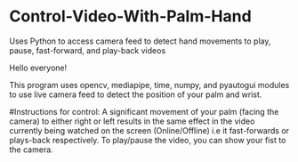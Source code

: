 # Control-Video-With-Palm-Hand
Uses Python to access camera feed to detect hand movements to play, pause, fast-forward, and play-back videos


Hello everyone! 

This program uses opencv, mediapipe, time, numpy, and pyautogui modules to use live camera feed to detect the position of your palm and wrist. 

#Instructions for control:
A significant movement of your palm (facing the camera) to either right or left results in the same effect in the video currently being watched on the screen (Online/Offline) i.e it fast-forwards or plays-back respectively.
To play/pause the video, you can show your fist to the camera.
